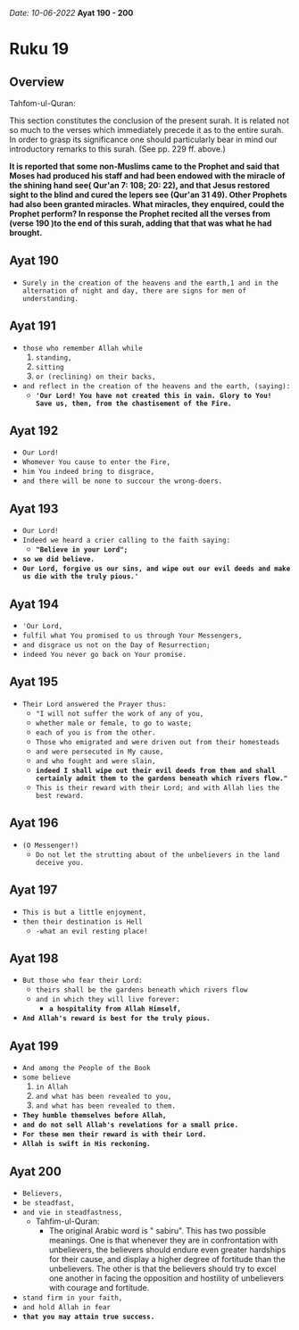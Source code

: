 *Date: 10-06-2022*
**Ayat 190 - 200**
# Ruku 19

## Overview

Tahfom-ul-Quran:

This section constitutes the conclusion of the present surah. It is related not so much to the verses which immediately precede it as to the entire surah. In order to grasp its significance one should particularly bear in mind our introductory remarks to this surah. (See pp. 229 ff. above.)


**It is reported that some non-Muslims came to the Prophet and said that Moses had produced his staff and had been endowed with the miracle of the shining hand see( Qur'an 7: 108; 20: 22), and that Jesus restored sight to the blind and cured the lepers see (Qur'an 31 49). Other Prophets had also been granted miracles. What miracles, they enquired, could the Prophet perform? In response the Prophet recited all the verses from (verse 190 )to the end of this surah, adding that that was what he had brought.**


## Ayat 190
- `Surely in the creation of the heavens and the earth,1 and in the alternation of night and day, there are signs for men of understanding.`


## Ayat 191
- `those who remember Allah while`
  1. `standing,`
  2. `sitting` 
  3. `or (reclining) on their backs,` 
- `and reflect in the creation of the heavens and the earth, (saying):` 
  - **`'Our Lord! You have not created this in vain. Glory to You! Save us, then, from the chastisement of the Fire.`**



## Ayat 192
- `Our Lord!` 
- `Whomever You cause to enter the Fire,` 
- `him You indeed bring to disgrace,`
- `and there will be none to succour the wrong-doers.`


## Ayat 193
- `Our Lord!`
- `Indeed we heard a crier calling to the faith saying:` 
  - **`"Believe in your Lord";`**
- **`so we did believe.`**
- **`Our Lord, forgive us our sins, and wipe out our evil deeds and make us die with the truly pious.'`**


## Ayat 194
- `'Our Lord,`
- `fulfil what You promised to us through Your Messengers,`
- `and disgrace us not on the Day of Resurrection;`
- `indeed You never go back on Your promise.`


## Ayat 195
- `Their Lord answered the Prayer thus:` 
  - `"I will not suffer the work of any of you,`
  - `whether male or female, to go to waste;`
  - `each of you is from the other.`
  - `Those who emigrated and were driven out from their homesteads` 
  - `and were persecuted in My cause,`
  - `and who fought and were slain,` 
  - **`indeed I shall wipe out their evil deeds from them and shall certainly admit them to the gardens beneath which rivers flow."`**
  - `This is their reward with their Lord; and with Allah lies the best reward.`


## Ayat 196
- `(O Messenger!)`
  - `Do not let the strutting about of the unbelievers in the land deceive you.`


## Ayat 197
- `This is but a little enjoyment,` 
- `then their destination is Hell`
  - `-what an evil resting place!`


## Ayat 198
- `But those who fear their Lord:`
  - `theirs shall be the gardens beneath which rivers flow`
  - `and in which they will live forever:` 
    - **`a hospitality from Allah Himself,`**
- **`And Allah's reward is best for the truly pious.`**


## Ayat 199
- `And among the People of the Book`
- `some believe` 
  1. `in Allah` 
  2. `and what has been revealed to you,` 
  3. `and what has been revealed to them.`
- **`They humble themselves before Allah,`**
- **`and do not sell Allah's revelations for a small price.`**
- **`For these men their reward is with their Lord.`** 
- **`Allah is swift in His reckoning.`**


## Ayat 200
- `Believers,`
- `be steadfast,`
- `and vie in steadfastness,`
  - Tahfim-ul-Quran:
    - The original Arabic word is " sabiru". This has two possible meanings. One is that whenever they are in confrontation with unbelievers, the believers should endure even greater hardships for their cause, and display a higher degree of fortitude than the unbelievers. The other is that the believers should try to excel one another in facing the opposition and hostility of unbelievers with courage and fortitude.
- `stand firm in your faith,` 
- `and hold Allah in fear`
- **`that you may attain true success.`**